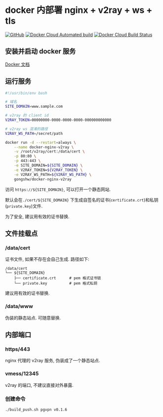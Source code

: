 # docker 内部署 nginx + v2ray + ws + tls

[![GitHub](https://img.shields.io/github/license/gongshw/docker-nginx-v2ray)](https://github.com/gongshw/docker-nginx-v2ray/blob/master/LICENSE)
[![Docker Cloud Automated build](https://img.shields.io/docker/cloud/automated/gongshw/docker-nginx-v2ray)](https://hub.docker.com/r/gongshw/docker-nginx-v2ray)
[![Docker Cloud Build Status](https://img.shields.io/docker/cloud/build/gongshw/docker-nginx-v2ray)](https://hub.docker.com/r/gongshw/docker-nginx-v2ray/builds)

## 安装并启动 docker 服务

[Docker 文档](https://docs.docker.com/install/)

## 运行服务

```bash
#!/usr/bin/env bash

# 域名
SITE_DOMAIN=www.sample.com

# v2ray 的 client id
V2RAY_TOKEN=00000000-0000-0000-0000-000000000000

# v2ray ws 混淆的路径
V2RAY_WS_PATH=/secret/path

docker run -d --restart=always \
    --name docker-nginx-v2ray \
    -v /root/v2ray/cert:/data/cert \
    -p 80:80 \
    -p 443:443 \
    -e SITE_DOMAIN=${SITE_DOMAIN} \
    -e V2RAY_TOKEN=${V2RAY_TOKEN} \
    -e V2RAY_WS_PATH=${V2RAY_WS_PATH} \
    gongshw/docker-nginx-v2ray
```

访问 `https://${SITE_DOMAIN}`, 可以打开一个静态网站.

默认会在`./cert/${SITE_DOMAIN}` 下生成自签名的证书(`certificate.crt`)和私钥(`private.key`)文件.

为了安全, 建议用有效的证书替换.

## 文件挂载点

### /data/cert

证书文件, 如果不存在会自己生成. 路径如下:

```
/data/cert
└── ${SITE_DOMAIN}
    ├── certificate.crt      # pem 格式证书链
    └── private.key          # pem 格式私钥
```

建议用有效的证书替换.

### /data/www

伪装的静态站点. 可随意替换.

## 内部端口

### https/443

nginx 代理的 v2ray 服务, 伪装成了一个静态站点.

### vmess/12345

v2ray 的端口, 不建议直接对外暴露.

### 创建命令

`./build_push.sh pgvpn v0.1.6`
